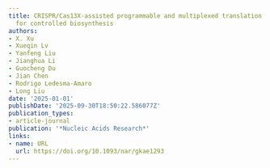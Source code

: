 ```yaml
---
title: CRISPR/Cas13X-assisted programmable and multiplexed translation regulation
  for controlled biosynthesis
authors:
- X. Xu
- Xueqin Lv
- Yanfeng Liu
- Jianghua Li
- Guocheng Du
- Jian Chen
- Rodrigo Ledesma‐Amaro
- Long Liu
date: '2025-01-01'
publishDate: '2025-09-30T18:50:22.586077Z'
publication_types:
- article-journal
publication: '*Nucleic Acids Research*'
links:
- name: URL
  url: https://doi.org/10.1093/nar/gkae1293
---
```

